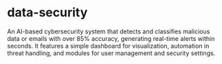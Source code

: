# data-security
An AI-based cybersecurity system that detects and classifies malicious data or emails with over 85% accuracy, generating real-time alerts within seconds. It features a simple dashboard for visualization, automation in threat handling, and modules for user management and security settings.
